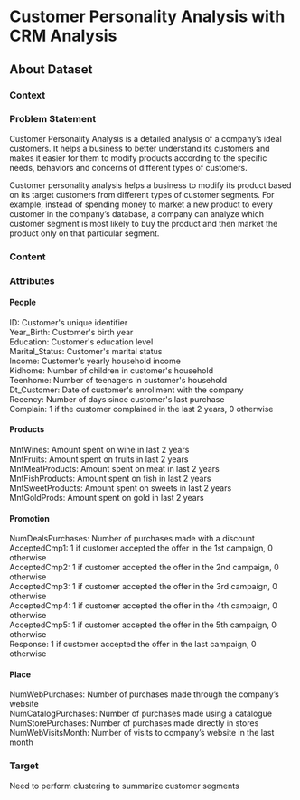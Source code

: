 # Customer Personality Analysis with CRM Analysis

## About Dataset

### Context

### Problem Statement

Customer Personality Analysis is a detailed analysis of a company’s ideal customers. It helps a business to better understand its customers and makes it easier for them to modify products according to the specific needs, behaviors and concerns of different types of customers.

Customer personality analysis helps a business to modify its product based on its target customers from different types of customer segments. For example, instead of spending money to market a new product to every customer in the company’s database, a company can analyze which customer segment is most likely to buy the product and then market the product only on that particular segment.

### Content

### Attributes

#### People

ID: Customer's unique identifier <br>
Year_Birth: Customer's birth year <br>
Education: Customer's education level <br>
Marital_Status: Customer's marital status <br>
Income: Customer's yearly household income <br>
Kidhome: Number of children in customer's household <br>
Teenhome: Number of teenagers in customer's household <br>
Dt_Customer: Date of customer's enrollment with the company <br>
Recency: Number of days since customer's last purchase <br>
Complain: 1 if the customer complained in the last 2 years, 0 otherwise <br>

#### Products

MntWines: Amount spent on wine in last 2 years <br>
MntFruits: Amount spent on fruits in last 2 years <br>
MntMeatProducts: Amount spent on meat in last 2 years <br>
MntFishProducts: Amount spent on fish in last 2 years <br>
MntSweetProducts: Amount spent on sweets in last 2 years <br>
MntGoldProds: Amount spent on gold in last 2 years <br>

#### Promotion

NumDealsPurchases: Number of purchases made with a discount <br>
AcceptedCmp1: 1 if customer accepted the offer in the 1st campaign, 0 otherwise <br>
AcceptedCmp2: 1 if customer accepted the offer in the 2nd campaign, 0 otherwise <br>
AcceptedCmp3: 1 if customer accepted the offer in the 3rd campaign, 0 otherwise <br>
AcceptedCmp4: 1 if customer accepted the offer in the 4th campaign, 0 otherwise <br>
AcceptedCmp5: 1 if customer accepted the offer in the 5th campaign, 0 otherwise <br>
Response: 1 if customer accepted the offer in the last campaign, 0 otherwise <br>

#### Place

NumWebPurchases: Number of purchases made through the company’s website <br>
NumCatalogPurchases: Number of purchases made using a catalogue <br>
NumStorePurchases: Number of purchases made directly in stores <br>
NumWebVisitsMonth: Number of visits to company’s website in the last month <br>

### Target
Need to perform clustering to summarize customer segments
